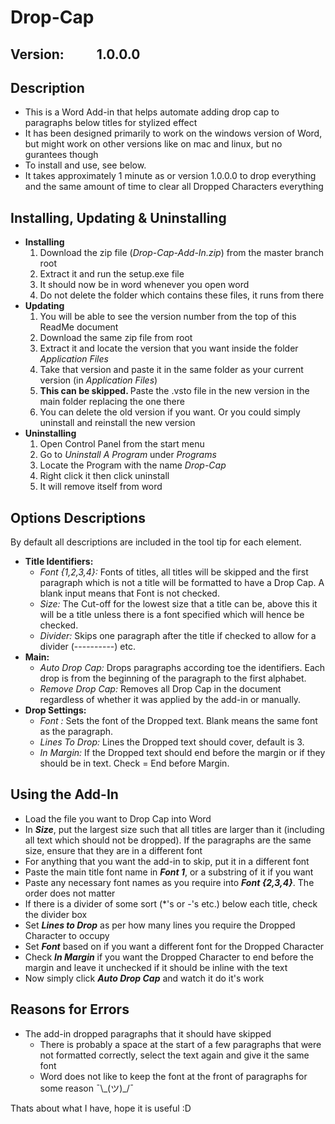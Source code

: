 # Drop-Cap

## Version: &emsp;&emsp; 1.0.0.0

## Description
<ul>
	<li> This is a Word Add-in that helps automate adding drop cap to paragraphs below titles for stylized effect</li>
	<li> It has been designed primarily to work on the windows version of Word, but might work on other versions like on mac and linux, but no gurantees though </li>
	<li> To install and use, see below.</li>
	<li>It takes approximately 1 minute as or version 1.0.0.0 to drop everything and the same amount of time to clear all Dropped Characters everything</li>
</ul>

## Installing, Updating & Uninstalling

<ul>
	<li> <b>Installing</b>
		<ol>
			<li>Download the zip file (<i>Drop-Cap-Add-In.zip</i>) from the master branch root</li>
			<li>Extract it and run the setup.exe file</li>
			<li>It should now be in word whenever you open word</li>
			<li>Do not delete the folder which contains these files, it runs from there</li>
		</ol>
	</li>
	<li> <b>Updating</b>
		<ol>
			<li>You will be able to see the version number from the top of this ReadMe document</li>
			<li>Download the same zip file from root</li>
			<li>Extract it and locate the version that you want inside the folder <i>Application Files</i></li>
			<li>Take that version and paste it in the same folder as your current version (in <i>Application Files</i>)</li>
			<li><b>This can be skipped. </b>Paste the .vsto file in the new version in the main folder replacing the one there</li>
			<li>You can delete the old version if you want. Or you could simply uninstall and reinstall the new version</li>
		</ol>
	</li>
	<li> <b>Uninstalling</b>
		<ol>
			<li>Open Control Panel from the start menu</li>
			<li>Go to <i>Uninstall A Program</i> under <i>Programs</i></li>
			<li>Locate the Program with the name <i>Drop-Cap</i></li>
			<li>Right click it then click uninstall</li>
			<li>It will remove itself from word</li>
		</ol>
	</li>
</ul>

## Options Descriptions
By default all descriptions are included in the tool tip for each element.
<ul>
	<li><b>Title Identifiers: </b> 
		<ul>
			<li><i>Font {1,2,3,4}:</i> Fonts of titles, all titles will be skipped and the first paragraph which is not a title will be formatted to have a Drop Cap. A blank input means that Font is not checked.</li>
			<li><i>Size:</i> The Cut-off for the lowest size that a title can be, above this it will be a title unless there is a font specified which will hence be checked.</li>
			<li><i>Divider:</i> Skips one paragraph after the title if checked to allow for a divider (----------) etc.</li>
		</ul>
	</li>
	<li><b>Main: </b>
		<ul>
			<li><i>Auto Drop Cap:</i> Drops paragraphs according toe the identifiers. Each drop is from the beginning of the paragraph to the first alphabet.</li>
			<li><i>Remove Drop Cap:</i> Removes all Drop Cap in the document regardless of whether it was applied by the add-in or manually.</li>
		</ul>
	</li>
	<li><b>Drop Settings: </b> 
		<ul>
			<li><i>Font :</i> Sets the font of the Dropped text. Blank means the same font as the paragraph.</li>
			<li><i>Lines To Drop:</i> Lines the Dropped text should cover, default is 3.</li>
			<li><i>In Margin:</i> If the Dropped text should end before the margin or if they should be in text. Check = End before Margin.</li>
		</ul>
	</li>
</ul>

## Using the Add-In

<ul>
	<li>Load the file you want to Drop Cap into Word</li>
	<li>In <b><i>Size</i></b>, put the largest size such that all titles are larger than it (including all text which should not be dropped). If the paragraphs are the same size, ensure that they are in a different font</li>
	<li>For anything that you want the add-in to skip, put it in a different font</li>
	<li>Paste the main title font name in <b><i>Font 1</i></b>, or a substring of it if you want</li>
	<li>Paste any necessary font names as you require into <b><i>Font {2,3,4}</i></b>. The order does not matter</li>
	<li>If there is a divider of some sort (*'s or -'s etc.) below each title, check the divider box</li>
	<li>Set <b><i>Lines to Drop</i></b> as per how many lines you require the Dropped Character to occupy</li>
	<li>Set <b><i>Font</i></b> based on if you want a different font for the Dropped Character</li>
	<li>Check <b><i>In Margin</i></b> if you want the Dropped Character to end before the margin and leave it unchecked if it should be inline with the text</li>
	<li>Now simply click <b><i>Auto Drop Cap</i></b> and watch it do it's work</li>
</ul>


## Reasons for Errors

<ul>
	<li>The add-in dropped paragraphs that it should have skipped
		<ul>
			<li>There is probably a space at the start of a few paragraphs that were not formatted correctly, select the text again and give it the same font</li>
			<li>Word does not like to keep the font at the front of paragraphs for some reason ¯\_(ツ)_/¯</li>
		</ul>
	</li>
</ul>

Thats about what I have, hope it is useful :D